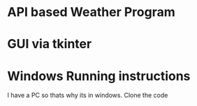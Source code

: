 # API based Weather Program
# GUI via tkinter
# Windows Running instructions
I have a PC so thats why its in windows. Clone the code
